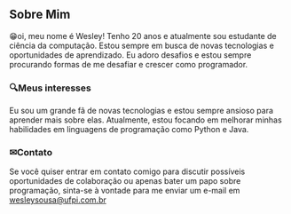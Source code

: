 ## Sobre Mim



😁oi, meu nome é Wesley! Tenho 20 anos e atualmente sou estudante de ciência da computação. Estou sempre em busca de novas tecnologias e oportunidades de aprendizado. Eu adoro desafios e estou sempre procurando formas de me desafiar e crescer como programador.

### 🔍Meus interesses
Eu sou um grande fã de novas tecnologias e estou sempre ansioso para aprender mais sobre elas. Atualmente, estou focando em melhorar minhas habilidades em linguagens de programação como Python e Java.

### ✉Contato
Se você quiser entrar em contato comigo para discutir possíveis oportunidades de colaboração ou apenas bater um papo sobre programação, sinta-se à vontade para me enviar um e-mail em wesleysousa@ufpi.com.br
